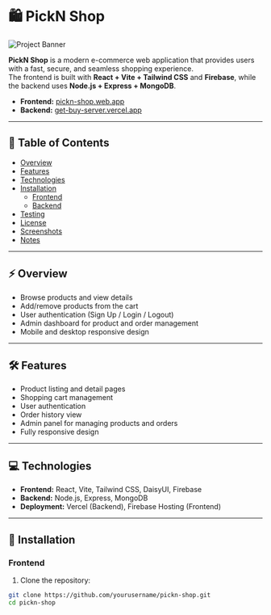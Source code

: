 # 🛍️ PickN Shop

![Project Banner](link-to-your-screenshot-or-banner)

**PickN Shop** is a modern e-commerce web application that provides users with a fast, secure, and seamless shopping experience.  
The frontend is built with **React + Vite + Tailwind CSS** and **Firebase**, while the backend uses **Node.js + Express + MongoDB**.  

- **Frontend:** [pickn-shop.web.app](https://pickn-shop.web.app/)  
- **Backend:** [get-buy-server.vercel.app](https://get-buy-server.vercel.app/)

---

## 📌 Table of Contents

- [Overview](#-overview)  
- [Features](#-features)  
- [Technologies](#-technologies)  
- [Installation](#-installation)  
  - [Frontend](#frontend)  
  - [Backend](#backend)  
- [Testing](#-testing)  
- [License](#-license)  
- [Screenshots](#-screenshots)  
- [Notes](#-notes)

---

## ⚡ Overview

- Browse products and view details  
- Add/remove products from the cart  
- User authentication (Sign Up / Login / Logout)  
- Admin dashboard for product and order management  
- Mobile and desktop responsive design  

---

## 🛠️ Features

- Product listing and detail pages  
- Shopping cart management  
- User authentication  
- Order history view  
- Admin panel for managing products and orders  
- Fully responsive design  

---

## 💻 Technologies

- **Frontend:** React, Vite, Tailwind CSS, DaisyUI, Firebase  
- **Backend:** Node.js, Express, MongoDB  
- **Deployment:** Vercel (Backend), Firebase Hosting (Frontend)  

---

## 🚀 Installation

### Frontend

1. Clone the repository:

```bash
git clone https://github.com/yourusername/pickn-shop.git
cd pickn-shop
